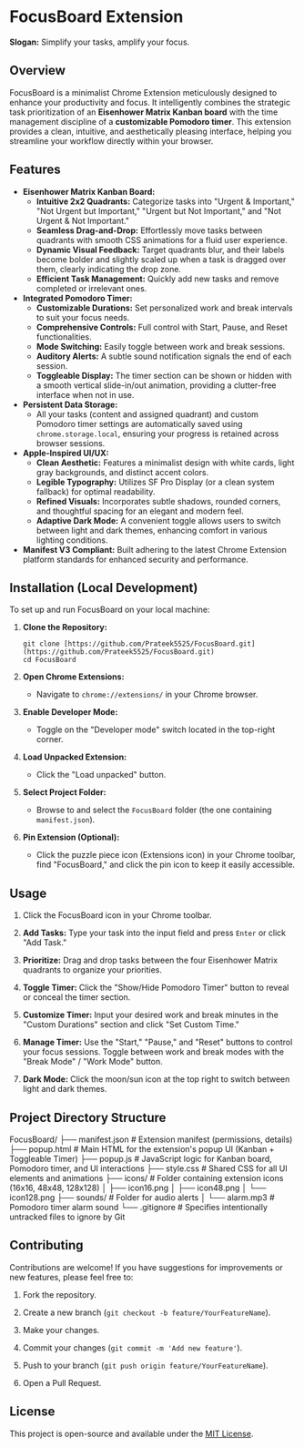 # FocusBoard Extension

**Slogan:** Simplify your tasks, amplify your focus.

## Overview

FocusBoard is a minimalist Chrome Extension meticulously designed to enhance your productivity and focus. It intelligently combines the strategic task prioritization of an **Eisenhower Matrix Kanban board** with the time management discipline of a **customizable Pomodoro timer**. This extension provides a clean, intuitive, and aesthetically pleasing interface, helping you streamline your workflow directly within your browser.

## Features

* **Eisenhower Matrix Kanban Board:**
    * **Intuitive 2x2 Quadrants:** Categorize tasks into "Urgent & Important," "Not Urgent but Important," "Urgent but Not Important," and "Not Urgent & Not Important."
    * **Seamless Drag-and-Drop:** Effortlessly move tasks between quadrants with smooth CSS animations for a fluid user experience.
    * **Dynamic Visual Feedback:** Target quadrants blur, and their labels become bolder and slightly scaled up when a task is dragged over them, clearly indicating the drop zone.
    * **Efficient Task Management:** Quickly add new tasks and remove completed or irrelevant ones.
* **Integrated Pomodoro Timer:**
    * **Customizable Durations:** Set personalized work and break intervals to suit your focus needs.
    * **Comprehensive Controls:** Full control with Start, Pause, and Reset functionalities.
    * **Mode Switching:** Easily toggle between work and break sessions.
    * **Auditory Alerts:** A subtle sound notification signals the end of each session.
    * **Toggleable Display:** The timer section can be shown or hidden with a smooth vertical slide-in/out animation, providing a clutter-free interface when not in use.
* **Persistent Data Storage:**
    * All your tasks (content and assigned quadrant) and custom Pomodoro timer settings are automatically saved using `chrome.storage.local`, ensuring your progress is retained across browser sessions.
* **Apple-Inspired UI/UX:**
    * **Clean Aesthetic:** Features a minimalist design with white cards, light gray backgrounds, and distinct accent colors.
    * **Legible Typography:** Utilizes SF Pro Display (or a clean system fallback) for optimal readability.
    * **Refined Visuals:** Incorporates subtle shadows, rounded corners, and thoughtful spacing for an elegant and modern feel.
    * **Adaptive Dark Mode:** A convenient toggle allows users to switch between light and dark themes, enhancing comfort in various lighting conditions.
* **Manifest V3 Compliant:** Built adhering to the latest Chrome Extension platform standards for enhanced security and performance.

## Installation (Local Development)

To set up and run FocusBoard on your local machine:

1.  **Clone the Repository:**

    ```
    git clone [https://github.com/Prateek5525/FocusBoard.git](https://github.com/Prateek5525/FocusBoard.git)
    cd FocusBoard
    ```

2.  **Open Chrome Extensions:**

    * Navigate to `chrome://extensions/` in your Chrome browser.

3.  **Enable Developer Mode:**

    * Toggle on the "Developer mode" switch located in the top-right corner.

4.  **Load Unpacked Extension:**

    * Click the "Load unpacked" button.

5.  **Select Project Folder:**

    * Browse to and select the `FocusBoard` folder (the one containing `manifest.json`).

6.  **Pin Extension (Optional):**

    * Click the puzzle piece icon (Extensions icon) in your Chrome toolbar, find "FocusBoard," and click the pin icon to keep it easily accessible.

## Usage

1.  Click the FocusBoard icon in your Chrome toolbar.

2.  **Add Tasks:** Type your task into the input field and press `Enter` or click "Add Task."

3.  **Prioritize:** Drag and drop tasks between the four Eisenhower Matrix quadrants to organize your priorities.

4.  **Toggle Timer:** Click the "Show/Hide Pomodoro Timer" button to reveal or conceal the timer section.

5.  **Customize Timer:** Input your desired work and break minutes in the "Custom Durations" section and click "Set Custom Time."

6.  **Manage Timer:** Use the "Start," "Pause," and "Reset" buttons to control your focus sessions. Toggle between work and break modes with the "Break Mode" / "Work Mode" button.

7.  **Dark Mode:** Click the moon/sun icon at the top right to switch between light and dark themes.

## Project Directory Structure
FocusBoard/
├── manifest.json         # Extension manifest (permissions, details)
├── popup.html            # Main HTML for the extension's popup UI (Kanban + Toggleable Timer)
├── popup.js              # JavaScript logic for Kanban board, Pomodoro timer, and UI interactions
├── style.css             # Shared CSS for all UI elements and animations
├── icons/                # Folder containing extension icons (16x16, 48x48, 128x128)
│   ├── icon16.png
│   ├── icon48.png
│   └── icon128.png
├── sounds/               # Folder for audio alerts
│   └── alarm.mp3         # Pomodoro timer alarm sound
└── .gitignore            # Specifies intentionally untracked files to ignore by Git

## Contributing
Contributions are welcome! If you have suggestions for improvements or new features, please feel free to:

1.  Fork the repository.

2.  Create a new branch (`git checkout -b feature/YourFeatureName`).

3.  Make your changes.

4.  Commit your changes (`git commit -m 'Add new feature'`).

5.  Push to your branch (`git push origin feature/YourFeatureName`).

6.  Open a Pull Request.

## License

This project is open-source and available under the [MIT License](https://www.google.com/search?q=LICENSE).
